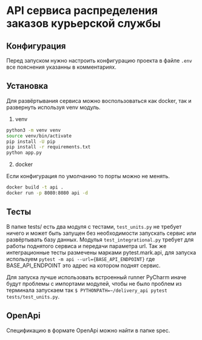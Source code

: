 # API сервиса распределения заказов курьерской службы

## Конфигурация

Перед запуском нужно настроить конфигурацию проекта в файле ```.env``` все пояснения указанны в комментариях.

## Установка

Для развёртывания сервиса можно воспользоваться как docker, так и развернуть используя venv модуль.

1. venv

```bash
python3 -m venv venv
source venv/bin/activate
pip install -U pip
pip install -r requirements.txt
python app.py
```

2. docker

Если конфигурация по умолчанию то порты можно не менять.

```bash
docker build -t api .
docker run -p 8080:8080 api -d
```

## Тесты

В папке tests/ есть два модуля с тестами, ```test_units.py``` не требует ничего и может быть запущен без необходимости запускать сервис или развёртывать базу данных. Модулья ```test_integrational.py``` требует для работы поднятого сервиса и передачи параметра url. Так же интеграционные тесты размечены марками pytest.mark.api, для запуска используем ```pytest -m api --url={BASE_API_ENDPOINT}``` где BASE_API_ENDPOINT это адрес на котором поднят сервис.  

Для запуска лучше использовать встроенный runner PyCharm иначе будут проблемы с импортами модулей, чтобы не было проблем из терминала запускаем так ```$ PYTHONPATH=~/delivery_api pytest tests/test_units.py```. 

## OpenApi

Спецификацию в формате OpenApi можно найти в папке spec.
